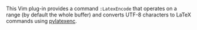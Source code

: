 This Vim plug-in provides a command `:LatexEncode` that operates on a range (by default the whole buffer) and converts UTF-8 characters to LaTeX commands using [pylatexenc](https://github.com/phfaist/pylatexenc).
